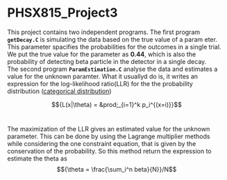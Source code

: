 # PHSX815_Project3
This project contains two independent programs. The first program **``getDecay.C``** is simulating the data based on the true value of a param
eter. This parameter spacifies the probabilities for the outcomes in a single trial. We put the true value for the parameter as **0.44**, which is also the probability of detecting beta particle in the detector in a single decay. <br />
The second program **``ParamEstimation.C``** analyse the data and estimates a value for the unknown paramter. What it usuallyd do is, it writes an expression for the log-likelihood ratio(LLR) for the the probability distribution ([categorical distribution](https://en.wikipedia.org/wiki/Categorical_distribution))



$${L(x|\theta) = &prod;_{i=1}^k p_i^{(x=i)}}$$ <br>

The maximization of the LLR gives an estimated value for the unknown parameter. This can be done by using the Lagrange multiplier methods while considering the one constraint equation, that is given by the conservation of the probability. So this method return the expression to estimate the theta as <br>
$${\theta = \frac{\sum_i^n beta}{N}}/N$$
